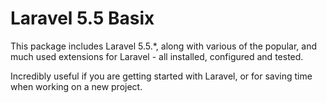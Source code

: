 # Laravel 5.5 Basix

This package includes Laravel 5.5.*, along with various of the popular, and much used extensions for Laravel - all installed, configured and tested. 

Incredibly useful if you are getting started with Laravel, or for saving time when working on a new project.
